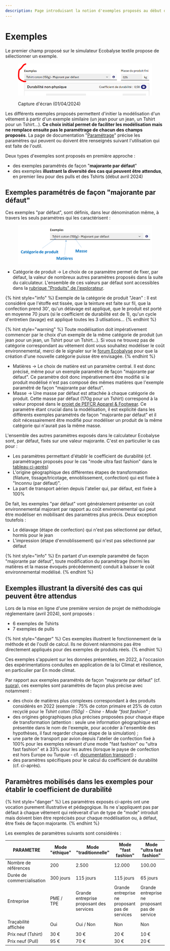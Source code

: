 ```yaml
---
description: Page introduisant la notion d'exemples proposés au début du simulateur
---
```


# Exemples

Le premier champ proposé sur le simulateur Ecobalyse textile propose de sélectionner un exemple.

<figure><img src="../.gitbook/assets/image (1) (7).png" alt=""><figcaption><p>Capture d'écran (01/04/2024)</p></figcaption></figure>

Les différents exemples proposés permettent d'initier la modélisation d'un vêtement à partir d'un exemple similaire (un jean pour un jean, un Tshirt pour un Tshirt...). **Ce choix initial permet de faciliter les modélisation mais ne remplace ensuite pas le paramétrage de chacun des champs proposés**. La page de documentation "[Paramétrage](https://app.gitbook.com/o/-MMQU-ngAOgQAqCm4mf3/s/-MexpTrvmqKNzuVtxdad/\~/changes/887/textile/parametrage)" précise les paramètres qui peuvent ou doivent être renseignés suivant l'utilisation qui est faite de l'outil.

Deux types d'exemples sont proposés en première approche :

* des exemples paramétrés de façon "**majorante par défaut**"
* des exemples **illustrant la diversité des cas qui peuvent être attendus**, en premier lieu pour des pulls et des Tshirts (début avril 2024)

## Exemples paramétrés de façon "majorante par défaut"

Ces exemples "par défaut", sont définis, dans leur dénomination même, à travers les seuls paramètres qui les caractérisent :

<figure><img src="../.gitbook/assets/image (1) (7) (1).png" alt=""><figcaption></figcaption></figure>

* Catégorie de produit -> Le choix de ce paramètre permet de fixer, par défaut, la valeur de nombreux autres paramètres proposés dans la suite du calculateur. L'ensemble de ces valeurs par défaut sont accessibles dans la [rubrique "Produits" de l'explorateur](https://ecobalyse-v2.osc-fr1.scalingo.io/#/explore/textile/products).

{% hint style="info" %}
Exemple de la catégorie de produit "Jean" : Il est considéré que l'étoffe est tissée, que la teinture est faite sur fil, que la confection prend 30', qu'un délavage est appliqué, que le produit est porté en moyenne 70 jours (si le coefficient de durabilité est de 1), qu'un cycle d'entretien (lavage) est appliqué toutes les 3 utlisations...
{% endhint %}

{% hint style="warning" %}
Toute modélisation doit impérativement commencer par le choix d'un exemple de la même catégorie de produit (un jean pour un jean, un Tshirt pour un Tshirt...). Si vous ne trouvez pas de catégorie correspondant au vêtement dont vous souhaitez modéliser le coût environnemental, merci de le signaler sur le [forum Ecobalyse](https://chat.ecobalyse.fr/) pour que la création d'une nouvelle catégorie puisse être envisagée.
{% endhint %}

* Matières -> Le choix de matière est un paramètre central. Il est donc précisé, même pour un exemple paramétré de façon "majorante par défaut". Ce paramètre doit donc impérativement être modifié si le produit modélisé n'est pas composé des mêmes matières que l'exemple paramétré de façon "majorante par défaut".
* Masse -> Une masse par défaut est attachée à chaque catégorie de produit. Cette masse par défaut (170g pour un Tshirt) correspond à la valeur proposé dans le [projet de PEFCR Apparel & Footwear](https://pefapparelandfootwear.eu/). Ce paramètre étant crucial dans la modélisation, il est explicité dans les différents exemples paramétrés de façon "majorante par défaut" et il doit nécessairement être modifié pour modéliser un produit de la même catégorie qui n'aurait pas la même masse.

L'ensemble des autres paramètres exposés dans le calculateur Ecobalyse sont, par défaut, fixés sur une valeur majorante. C'est en particulier le cas pour :

* Les paramètres permettant d'établir le coefficient de durabilité (cf. paramétrages proposés pour le cas "mode ultra fast fashion" dans le [tableau ci-après](exemples.md#parametres-mobilises-dans-les-exemples-pour-etablir-le-coefficient-de-durabilite))
* L'origine géographique des différentes étapes de transformation (filature, tissage/tricotage, ennoblissement, confection) qui est fixée à "Inconnu (par défaut)".
* La part de transport aérien depuis l'atelier qui, par défaut, est fixée à 100%

De fait, les exemples "par défaut" vont généralement présenter un coût environnemental majorant par rapport au coût environnemental qui peut être modéliser en mobilisant des paramètres plus précis. Deux exception toutefois :

* Le délavage (étape de confection) qui n'est pas sélectionné par défaut, hormis pour le jean
* L'impression (étape d'ennoblissement) qui n'est pas sélectionné par défaut

{% hint style="info" %}
En partant d'un exemple paramétré de façon "majorante par défaut", toute modification du paramétrage (hormi les matières et la masse évoqués précédemment) conduit à baisser le coût environnemental modélisé.
{% endhint %}

## Exemples **illustrant la diversité des cas qui peuvent être attendus**

Lors de la mise en ligne d'une première version de projet de méthodologie réglementaire (avril 2024), sont proposés :

* 6 exemples de Tshirts
* 7 exemples de pulls

{% hint style="danger" %}
Ces exemples illustrent le fonctionnement de la méthode et de l'outil de calcul. Ils ne doivent néanmoins pas être directement appliqués pour des exemples de produits réels.
{% endhint %}

Ces exemples s'appuient sur les données présentées, en 2022, à l'occasion des expérimentations conduites en application de la loi Climat et résilience, en particulier par En mode climat.

Par rapport aux exemples paramétrés de façon "majorante par défaut" (cf. [supra](exemples.md#exemples-parametres-de-facon-majorante-par-defaut)), ces exemples sont paramétrés de façon plus précise avec notamment :

* des choix de matières plus complexes correspondant à des produits considérés en 2022 (exemple : 75% de coton primaire et 25% de coton recyclé pour le _Tshirt coton (150g) - Chine - Mode "fast fashion" ;_
* des origines géographiques plus précises proposées pour chaque étape de transformation (attention : seule une information géographique est présentée dans le nom de l'exemple, pour accéder à l'ensemble des hypothèses, il faut regarder chaque étape de la simulation) ;
* une parte de transport par avion depuis l'atelier de confection fixé à 100% pour les exemples relevant d'une mode "fast fashion" ou "ultra fast fashion" et à 33% pour les autres (lorsque le payse de confection est hors Europe ou Turquie - cf. [documentation transport](https://fabrique-numerique.gitbook.io/ecobalyse/textile/cycle-de-vie-des-produits-textiles/transport)) ;
* des paramètres spécifiques pour le calcul du coefficient de durabilité (cf. ci-après).

## Paramètres mobilisés dans les exemples pour établir le coefficient de durabilité

{% hint style="danger" %}
Les paramètres exposés ci-après ont une vocation purement illustrative et pédagogique. Ils ne s'appliquent pas par défaut à chaque vêtement qui relèverait d'un de type de "mode" introduit mais doivent bien être reprécisés pour chaque modélisation ou, à défaut, être fixés de façon majorante.
{% endhint %}

Les exemples de paramètres suivants sont considérés :

| PARAMETRE                  | Mode "éthique" | Mode "traditionnelle"                    | Mode "fast fashion"                            | Mode "ultra fast fashion"                     |
| -------------------------- | -------------- | ---------------------------------------- | ---------------------------------------------- | --------------------------------------------- |
| Nombre de références       | 200            | 2.500                                    | 12.000                                         | 100.00                                        |
| Durée de commercialisation | 300 jours      | 115 jours                                | 115 jours                                      | 65 jours                                      |
| Entreprise                 | PME / TPE      | Grande entreprise proposant des services | Grande entreprise ne proposant pas de services | Grande entreprise ne proposant pas de service |
| Traçabilité affichée       | Oui            | Oui / Non                                | Non                                            | Non                                           |
| Prix neuf (Tshirt)         | 30 €           | 30 €                                     | 20 €                                           | 10 €                                          |
| Prix neuf (Pull)           | 95 €           | 70 €                                     | 30 €                                           | 20 €                                          |

